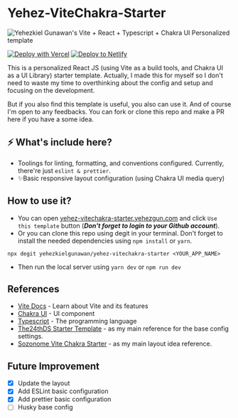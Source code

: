 # Yehez-ViteChakra-Starter
![Yehezkiel Gunawan's Vite + React + Typescript + Chakra UI Personalized template](https://socialify.git.ci/yehezkielgunawan/yehez-vitechakra-starter/image?description=1&descriptionEditable=Yehezkiel%20Gunawan%27s%20personalized%20Vite%20%2B%20React%20%2B%20Typescript%20%2B%20Chakra%20UI%20Starter%20template&font=Inter&logo=https%3A%2F%2Fseeklogo.com%2Fimages%2FV%2Fvite-logo-BFD4283991-seeklogo.com.png&owner=1&pattern=Floating%20Cogs&theme=Dark)

[![Deploy with Vercel](https://vercel.com/button)](https://vercel.com/import/git?s=https://github.com/yehezkielgunawan/yehez-vitechakra-starter) [![Deploy to Netlify](https://www.netlify.com/img/deploy/button.svg)](https://app.netlify.com/start/deploy?repository=https://github.com/yehezkielgunawan/yehez-vitechakra-starter)

This is a personalized React JS (using Vite as a build tools, and Chakra UI as a UI Library) starter template. Actually, I made this for myself so I don't need to waste my time to overthinking about the config and setup and focusing on the development.

But if you also find this template is useful, you also can use it. And of course I'm open to any feedbacks. You can fork or clone this repo and make a PR here if you have a some idea.

## ⚡ What's include here?

- Toolings for linting, formatting, and conventions configured.
  Currently, there're just `eslint & prettier`.
- ✨Basic responsive layout configuration (using Chakra UI media query)

## How to use it?

- You can open [yehez-vitechakra-starter.yehezgun.com](https://yehez-vitechakra-starter.yehezgun.com) and click `Use this template` button (**_Don't forget to login to your Github account_**).
- Or you can clone this repo using degit in your terminal. Don't forget to install the needed dependencies using `npm install` or `yarn`.

```
npx degit yehezkielgunawan/yehez-vitechakra-starter <YOUR_APP_NAME>
```


- Then run the local server using `yarn dev` or `npm run dev`

## References

- [Vite Docs](https://vitejs.dev/) - Learn about Vite and its features
- [Chakra UI](https://chakra-ui.com/) - UI component
- [Typescript](https://www.typescriptlang.org/) - The programming language
- [The24thDS Starter Template](https://github.com/The24thDS/vite-reactts17-chakra-jest-husky) - as my main reference for the base config settings.
- [Sozonome Vite Chakra Starter](https://vite-react-chakra-starter.sznm.dev/) - as my main layout idea reference.

## Future Improvement
- [x] Update the layout
- [x] Add ESLint basic configuration
- [x] Add prettier basic configuration
- [ ] Husky base config
